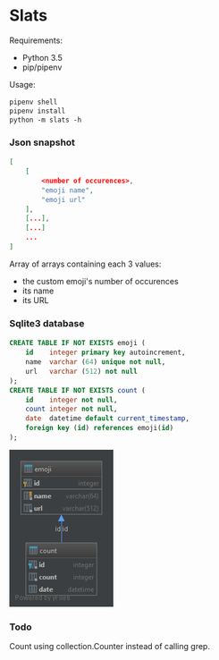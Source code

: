 # Slats


Requirements:
- Python 3.5
- pip/pipenv


Usage:

```shell
pipenv shell
pipenv install
python -m slats -h
```

### Json snapshot

```json
[
    [
        <number of occurences>,
        "emoji name",
        "emoji url"
    ],
    [...],
    [...]
    ...
]
```
Array of arrays containing each 3 values:
- the custom emoji's number of occurences
- its name
- its URL

### Sqlite3 database

```sql
CREATE TABLE IF NOT EXISTS emoji (
    id    integer primary key autoincrement,
    name  varchar (64) unique not null,
    url   varchar (512) not null
);
CREATE TABLE IF NOT EXISTS count (
    id    integer not null,
    count integer not null,
    date  datetime default current_timestamp,
    foreign key (id) references emoji(id)
);
```

![diagram](diagram.png "Database diagram")

### Todo

Count using collection.Counter instead of calling grep.

